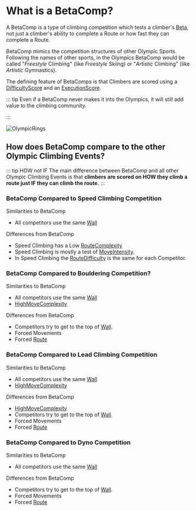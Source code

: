 # What is a BetaComp?

A BetaComp is a type of climbing competition which tests a climber's [Beta](/guide/What/WhatBeta), not just a climber's ability to complete a Route or how fast they can complete a Route.

BetaComp mimics the competition structures of other Olympic Sports. Following the names of other  sports, in the Olympics BetaComp would be called "*Freestyle* Climbing" (like *Freestyle* Skiing) or "*Artistic* Climbing" (like *Artistic* Gymnastics).

The defining feature of BetaComps is that Climbers are scored using a [DifficultyScore](/reference/scoring/Difficulty/Overview) and an [ExecutionScore](/reference/scoring/Execution/Overview).


::: tip Even if a BetaComp never makes it into the Olympics, it will still add value to the climbing community.



:::

![OlympicRings](/OlympicRings.png)

## How does BetaComp compare to the other Olympic Climbing Events?

::: tip HOW not IF
The main difference between BetaComp and all other Olympic Climbing Events is that **climbers are scored on HOW they climb a route  just IF they can climb the route.**
:::

### BetaComp Compared to Speed Climbing Competition

Similarities to BetaComp
- All competitors use the same [Wall]()

Differences from BetaComp
- Speed Climbing has a Low [RouteComplexity]()
- Speed Climbing is mostly a test of [MoveIntensity]().
- In Speed Climbing the [RouteDifficulty]() is the same for each Competitor.



### BetaComp Compared to Bouldering Competition?

Similarities to BetaComp
- All competitors use the same [Wall]() 
- [HighMoveComplexity]()


Differences from BetaComp
- Competitors try to get to the top of [Wall]().
- Forced Movements
- Forced [Route]()

### BetaComp Compared to Lead Climbing Competition

Similarities to BetaComp
- All competitors use the same [Wall]()
- [HighMoveComplexity]()


Differences from BetaComp
- [HighMoveComplexity]()
- Competitors try to get to the top of [Wall]().
- Forced Movements
- Forced [Route]()

### BetaComp Compared to Dyno Competition

Similarities to BetaComp
- All competitors use the same [Wall]()

Differences from BetaComp
- Competitors try to get to the top of [Wall]().
- Forced Movements
- Forced [Route]()





